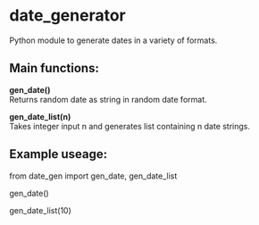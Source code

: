 # date_generator

Python module to generate dates in a variety of formats.

<h2>Main functions:</h2>

**gen_date()**
</br>
Returns random date as string in random date format.

**gen_date_list(n)**
</br>
Takes integer input n and generates list containing n date strings.

<h2>Example useage:</h2>

from date_gen import gen_date, gen_date_list

gen_date()

gen_date_list(10)
